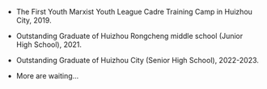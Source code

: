 - The First Youth Marxist Youth League Cadre Training Camp in Huizhou City, 2019.

- Outstanding Graduate of Huizhou Rongcheng middle school (Junior High School), 2021.

- Outstanding Graduate of Huizhou City (Senior High School), 2022-2023.

- More are waiting...